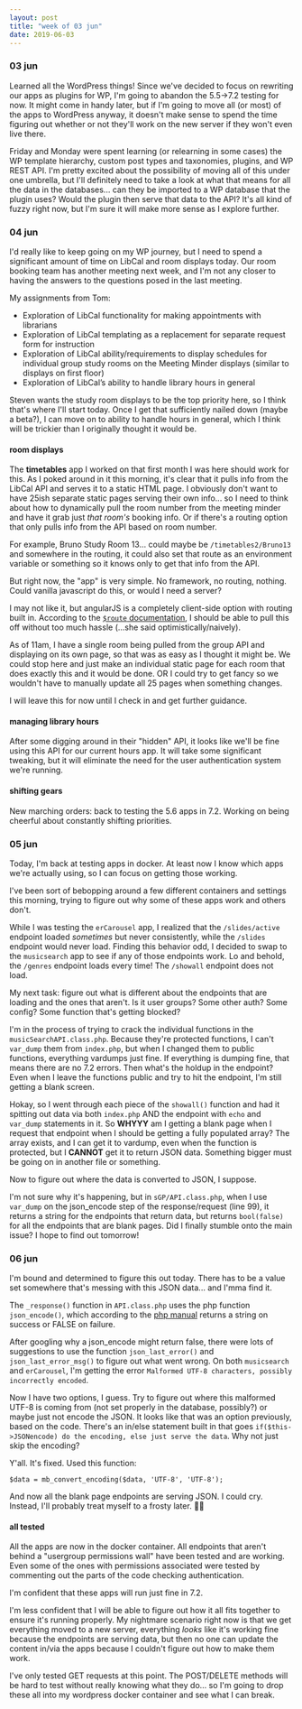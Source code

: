 ```yaml
---
layout: post
title: "week of 03 jun"
date: 2019-06-03
---
```


### 03 jun

Learned all the WordPress things! Since we've decided to focus on rewriting our apps as plugins for WP, I'm going to abandon the 5.5->7.2 testing for now. It might come in handy later, but if I'm going to move all (or most) of the apps to WordPress anyway, it doesn't make sense to spend the time figuring out whether or not they'll work on the new server if they won't even live there.

Friday and Monday were spent learning (or relearning in some cases) the WP template hierarchy, custom post types and taxonomies, plugins, and WP REST API. I'm pretty excited about the possibility of moving all of this under one umbrella, but I'll definitely need to take a look at what that means for all the data in the databases... can they be imported to a WP database that the plugin uses? Would the plugin then serve that data to the API? It's all kind of fuzzy right now, but I'm sure it will make more sense as I explore further.

### 04 jun

I'd really like to keep going on my WP journey, but I need to spend a significant amount of time on LibCal and room displays today. Our room booking team has another meeting next week, and I'm not any closer to having the answers to the questions posed in the last meeting. 

My assignments from Tom:
- Exploration of LibCal functionality for making appointments with librarians
- Exploration of LibCal templating as a replacement for separate request form for instruction
- Exploration of LibCal ability/requirements to display schedules for individual group study rooms on the Meeting Minder displays (similar to displays on first floor)
- Exploration of LibCal’s ability to handle library hours in general

Steven wants the study room displays to be the top priority here, so I think that's where I'll start today. Once I get that sufficiently nailed down (maybe a beta?), I can move on to ability to handle hours in general, which I think will be trickier than I originally thought it would be.

#### room displays

The **timetables** app I worked on that first month I was here should work for this. As I poked around in it this morning, it's clear that it pulls info from the LibCal API and serves it to a static HTML page. I obviously don't want to have 25ish separate static pages serving their own info... so I need to think about how to dynamically pull the room number from the meeting minder and have it grab just *that room's* booking info. Or if there's a routing option that only pulls info from the API based on room number.

For example, Bruno Study Room 13... could maybe be `/timetables2/Bruno13` and somewhere in the routing, it could also set that route as an environment variable or something so it knows only to get that info from the API. 

But right now, the "app" is very simple. No framework, no routing, nothing. Could vanilla javascript do this, or would I need a server?

I may not like it, but angularJS is a completely client-side option with routing built in. According to the [`$route` documentation](https://docs.angularjs.org/api/ngRoute/service/$route#examples), I should be able to pull this off without too much hassle (...she said optimistically/naively).

As of 11am, I have a single room being pulled from the group API and displaying on its own page, so that was as easy as I thought it might be. We could stop here and just make an individual static page for each room that does exactly this and it would be done. OR I could try to get fancy so we wouldn't have to manually update all 25 pages when something changes.

I will leave this for now until I check in and get further guidance.

#### managing library hours

After some digging around in their "hidden" API, it looks like we'll be fine using this API for our current hours app. It will take some significant tweaking, but it will eliminate the need for the user authentication system we're running. 

#### shifting gears

New marching orders: back to testing the 5.6 apps in 7.2. Working on being cheerful about constantly shifting priorities. 

### 05 jun

Today, I'm back at testing apps in docker. At least now I know which apps we're actually using, so I can focus on getting those working.

I've been sort of bebopping around a few different containers and settings this morning, trying to figure out why some of these apps work and others don't. 

While I was testing the `erCarousel` app, I realized that the `/slides/active` endpoint loaded *sometimes* but never consistently, while the `/slides` endpoint would never load. Finding this behavior odd, I decided to swap to the `musicsearch` app to see if any of those endpoints work. Lo and behold, the `/genres` endpoint loads every time! The `/showall` endpoint does not load.

My next task: figure out what is different about the endpoints that are loading and the ones that aren't. Is it user groups? Some other auth? Some config? Some function that's getting blocked?

I'm in the process of trying to crack the individual functions in the `musicSearchAPI.class.php`. Because they're protected functions, I can't `var_dump` them from `index.php`, but when I changed them to public functions, everything vardumps just fine. If everything is dumping fine, that means there are no 7.2 errors. Then what's the holdup in the endpoint? Even when I leave the functions public and try to hit the endpoint, I'm still getting a blank screen.

Hokay, so I went through each piece of the `showall()` function and had it spitting out data via both `index.php` AND the endpoint with `echo` and `var_dump` statements in it. So **WHYYY** am I getting a blank page when I request that endpoint when I should be getting a fully populated array? The array exists, and I can get it to vardump, even when the function is protected, but I **CANNOT** get it to return JSON data. Something bigger must be going on in another file or something.

Now to figure out where the data is converted to JSON, I suppose.

I'm not sure why it's happening, but in `sGP/API.class.php`, when I use `var_dump` on the json_encode step of the response/request (line 99), it returns a string for the endpoints that return data, but returns `bool(false)` for all the endpoints that are blank pages. Did I finally stumble onto the main issue? I hope to find out tomorrow!

### 06 jun

I'm bound and determined to figure this out today. There has to be a value set somewhere that's messing with this JSON data... and I'mma find it.

The `_response()` function in `API.class.php` uses the php function `json_encode()`, which according to the [php manual](https://www.php.net/manual/en/function.json-encode.php) returns a string on success or FALSE on failure. 

After googling why a json_encode might return false, there were lots of suggestions to use the function `json_last_error()` and `json_last_error_msg()` to figure out what went wrong. On both `musicsearch` and `erCarousel`, I'm getting the error `Malformed UTF-8 characters, possibly incorrectly encoded`. 

Now I have two options, I guess. Try to figure out where this malformed UTF-8 is coming from (not set properly in the database, possibly?) or maybe just not encode the JSON. It looks like that was an option previously, based on the code. There's an in/else statement built in that goes `if($this->JSONencode) do the encoding, else just serve the data`. Why not just skip the encoding?

Y'all. It's fixed. Used this function:

```
$data = mb_convert_encoding($data, 'UTF-8', 'UTF-8');
```

And now all the blank page endpoints are serving JSON. I could cry. Instead, I'll probably treat myself to a frosty later. :tada::tada:

#### all tested

All the apps are now in the docker container. All endpoints that aren't behind a "usergroup permissions wall" have been tested and are working. Even some of the ones with permissions associated were tested by commenting out the parts of the code checking authentication. 

I'm confident that these apps will run just fine in 7.2.

I'm less confident that I will be able to figure out how it all fits together to ensure it's running properly. My nightmare scenario right now is that we get everything moved to a new server, everything *looks* like it's working fine because the endpoints are serving data, but then no one can update the content in/via the apps because I couldn't figure out how to make them work. 

I've only tested GET requests at this point. The POST/DELETE methods will be hard to test without really knowing what they do... so I'm going to drop these all into my wordpress docker container and see what I can break. 

